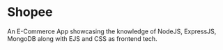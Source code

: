 # Shopee

An E-Commerce App showcasing the knowledge of NodeJS, ExpressJS, MongoDB along with EJS and CSS as frontend tech.
